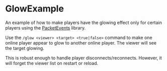 # GlowExample

An example of how to make players have the glowing effect only for certain players using the [PacketEvents](https://github.com/retrooper/packetevents) library.

Use the `/glow <viewer> <target> <true|false>` command to make one online player appear to glow to another online player. The viewer will see the target glowing. 

This is robust enough to handle player disconnects/reconnects. However, it will forget the viewer list on restart or reload.

